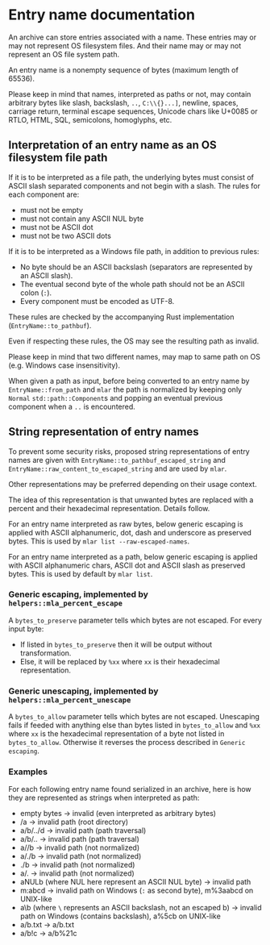 Entry name documentation
=

An archive can store entries associated with a name. These entries may or may
not represent OS filesystem files. And their name may or may not represent an
OS file system path.

An entry name is a nonempty sequence of bytes (maximum length of 65536).

Please keep in mind that names, interpreted as paths or not, may contain
arbitrary bytes like slash, backslash, `..`, `C:\\{}...]`, newline, spaces,
carriage return, terminal escape sequences, Unicode chars like U+0085 or RTLO,
HTML, SQL, semicolons, homoglyphs, etc.

## Interpretation of an entry name as an OS filesystem file path

If it is to be interpreted as a file path, the underlying bytes must consist of
ASCII slash separated components and not begin with a slash.
The rules for each component are:
* must not be empty
* must not contain any ASCII NUL byte
* must not be ASCII dot
* must not be two ASCII dots

If it is to be interpreted as a Windows file path, in addition to previous rules:
* No byte should be an ASCII backslash (separators are represented by an ASCII slash).
* The eventual second byte of the whole path should not be an ASCII colon (`:`).
* Every component must be encoded as UTF-8.

These rules are checked by the accompanying Rust implementation (`EntryName::to_pathbuf`).

Even if respecting these rules, the OS may see the resulting path as invalid.

Please keep in mind that two different names, may map to same path on OS
(e.g. Windows case insensitivity).

When given a path as input, before being converted to an entry name by
`EntryName::from_path` and `mlar` the path is normalized by keeping only
`Normal` `std::path::Component`s and popping an eventual previous component when
a `..` is encountered.

## String representation of entry names

To prevent some security risks, proposed string representations of entry names
are given with `EntryName::to_pathbuf_escaped_string` and
`EntryName::raw_content_to_escaped_string` and are used by `mlar`.

Other representations may be preferred depending on their usage context.

The idea of this representation is that unwanted bytes are replaced with a
percent and their hexadecimal representation. Details follow.

For an entry name interpreted as raw bytes, below generic escaping is applied
with ASCII alphanumeric, dot, dash and underscore as preserved bytes. This is used by
`mlar list --raw-escaped-names`.

For an entry name interpreted as a path, below generic escaping is applied
with ASCII alphanumeric chars, ASCII dot and ASCII slash as preserved bytes.
This is used by default by `mlar list`.

### Generic escaping, implemented by `helpers::mla_percent_escape`

A `bytes_to_preserve` parameter tells which bytes are not escaped.
For every input byte:
* If listed in `bytes_to_preserve` then it will be output without transformation.
* Else, it will be replaced by `%xx` where `xx` is their hexadecimal representation.

### Generic unescaping, implemented by `helpers::mla_percent_unescape`

A `bytes_to_allow` parameter tells which bytes are not escaped.
Unescaping fails if feeded with anything else than bytes listed in
`bytes_to_allow` and `%xx` where `xx` is the hexadecimal representation of a
byte not listed in `bytes_to_allow`. Otherwise it reverses the process described
in `Generic escaping`.

### Examples

For each following entry name found serialized in an archive, here is how they are represented as strings when interpreted as path:
* empty bytes -> invalid (even interpreted as arbitrary bytes)
* /a -> invalid path (root directory)
* a/b/../d -> invalid path (path traversal)
* a/b/.. -> invalid path (path traversal)
* a//b -> invalid path (not normalized)
* a/./b -> invalid path (not normalized)
* ./b -> invalid path (not normalized)
* a/. -> invalid path (not normalized)
* aNULb (where NUL here represent an ASCII NUL byte) -> invalid path
* m:abcd -> invalid path on Windows (`:` as second byte), m%3aabcd on UNIX-like
* a\b (where `\` represents an ASCII backslash, not an escaped b) -> invalid path on Windows (contains backslash), a%5cb on UNIX-like
* a/b.txt -> a/b.txt
* a/b!c -> a/b%21c
